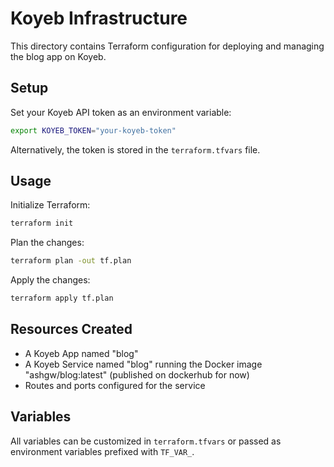 # Koyeb Infrastructure

This directory contains Terraform configuration for deploying and managing the blog app on Koyeb.

## Setup

Set your Koyeb API token as an environment variable:

```bash
export KOYEB_TOKEN="your-koyeb-token"
```

Alternatively, the token is stored in the `terraform.tfvars` file.

## Usage

Initialize Terraform:

```bash
terraform init
```

Plan the changes:

```bash
terraform plan -out tf.plan
```

Apply the changes:

```bash
terraform apply tf.plan
```

## Resources Created

- A Koyeb App named "blog"
- A Koyeb Service named "blog" running the Docker image "ashgw/blog:latest" (published on dockerhub for now)
- Routes and ports configured for the service

## Variables

All variables can be customized in `terraform.tfvars` or passed as environment variables prefixed with `TF_VAR_`.
